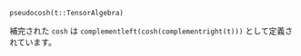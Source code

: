 ```
pseudocosh(t::TensorAlgebra)
```

補完された `cosh` は `complementleft(cosh(complementright(t)))` として定義されています。
